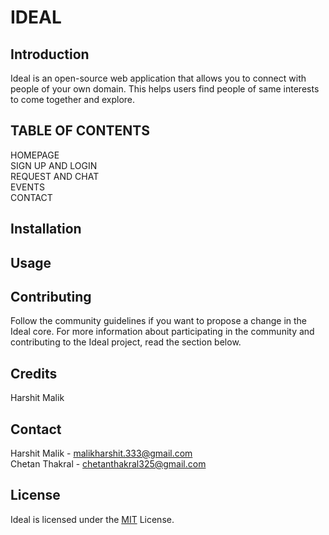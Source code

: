 
# IDEAL

## Introduction
Ideal is an open-source web application that allows you to connect with people of your own domain. This helps users find people of same interests to come together and explore.


## TABLE OF CONTENTS
HOMEPAGE <br />
SIGN UP AND LOGIN <br />
REQUEST AND CHAT <br />
EVENTS <br />
CONTACT <br />


## Installation


## Usage


## Contributing
Follow the community guidelines if you want to propose a change in the Ideal core. For more information about participating in the community and contributing to the Ideal project, read the section below.


## Credits
Harshit Malik  <br /> 


## Contact
Harshit Malik - malikharshit.333@gmail.com  <br /> 
Chetan Thakral - chetanthakral325@gmail.com  <br /> 


## License
Ideal is licensed under the [MIT](https://choosealicense.com/licenses/mit/) License.

